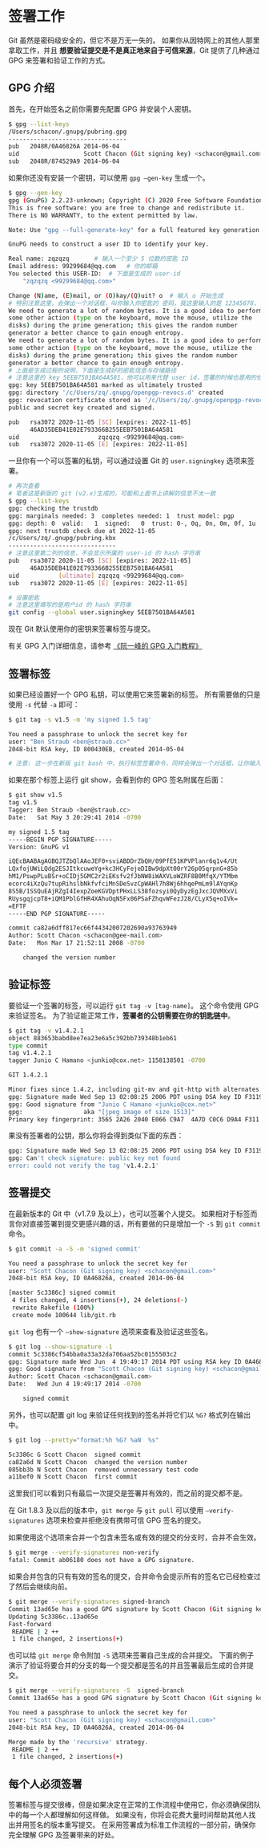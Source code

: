 # 签署工作

Git 虽然是密码级安全的，但它不是万无一失的。 如果你从因特网上的其他人那里拿取工作，并且 **想要验证提交是不是真正地来自于可信来源**，Git 提供了几种通过 GPG 来签署和验证工作的方式。

## GPG 介绍

首先，在开始签名之前你需要先配置 GPG 并安装个人密钥。

```bash
$ gpg --list-keys
/Users/schacon/.gnupg/pubring.gpg
---------------------------------
pub   2048R/0A46826A 2014-06-04
uid                  Scott Chacon (Git signing key) <schacon@gmail.com>
sub   2048R/874529A9 2014-06-04
```

如果你还没有安装一个密钥，可以使用 `gpg –gen-key` 生成一个。

```bash
$ gpg --gen-key
gpg (GnuPG) 2.2.23-unknown; Copyright (C) 2020 Free Software Foundation, Inc.
This is free software: you are free to change and redistribute it.
There is NO WARRANTY, to the extent permitted by law.

Note: Use "gpg --full-generate-key" for a full featured key generation dialog.

GnuPG needs to construct a user ID to identify your key.

Real name: zqzqzq		# 输入一个至少 5 位数的密匙 ID
Email address: 99299684@qq.com   # 你的邮箱
You selected this USER-ID:	# 下面是生成的 user-id
    "zqzqzq <99299684@qq.com>"

Change (N)ame, (E)mail, or (O)kay/(Q)uit? o  # 输入 o 开始生成
# 特别注意这里，会弹出一个对话框，叫你输入你密匙的 密码，我这里输入的是 12345678，会输入两次
We need to generate a lot of random bytes. It is a good idea to perform
some other action (type on the keyboard, move the mouse, utilize the
disks) during the prime generation; this gives the random number
generator a better chance to gain enough entropy.
We need to generate a lot of random bytes. It is a good idea to perform
some other action (type on the keyboard, move the mouse, utilize the
disks) during the prime generation; this gives the random number
generator a better chance to gain enough entropy.
# 上面是生成过程的说明，下面是生成好的密匙信息与存储路径
# 注意这里的 key 5EEB7501BA64A581，他可以用来代替 user id，签署的时候也是用的他
gpg: key 5EEB7501BA64A581 marked as ultimately trusted
gpg: directory '/c/Users/zq/.gnupg/openpgp-revocs.d' created
gpg: revocation certificate stored as '/c/Users/zq/.gnupg/openpgp-revocs.d/46AD35DEB41E02E793366B255EEB7501BA64A581.rev'
public and secret key created and signed.

pub   rsa3072 2020-11-05 [SC] [expires: 2022-11-05]
      46AD35DEB41E02E793366B255EEB7501BA64A581
uid                      zqzqzq <99299684@qq.com>
sub   rsa3072 2020-11-05 [E] [expires: 2022-11-05]

```

一旦你有一个可以签署的私钥，可以通过设置 Git 的 `user.signingkey`  选项来签署。

```bash
# 再次查看
# 笔者这是新版的 git (v2.x)生成的，可能和上面书上讲解的信息不太一致
$ gpg --list-keys
gpg: checking the trustdb
gpg: marginals needed: 3  completes needed: 1  trust model: pgp
gpg: depth: 0  valid:   1  signed:   0  trust: 0-, 0q, 0n, 0m, 0f, 1u
gpg: next trustdb check due at 2022-11-05
/c/Users/zq/.gnupg/pubring.kbx
------------------------------
# 注意这里第二列的信息，不会显示所属的 user-id 的 hash 字符串
pub   rsa3072 2020-11-05 [SC] [expires: 2022-11-05]
      46AD35DEB41E02E793366B255EEB7501BA64A581
uid           [ultimate] zqzqzq <99299684@qq.com>
sub   rsa3072 2020-11-05 [E] [expires: 2022-11-05]

# 设置密匙
# 注意这里填写的是用户id 的 hash 字符串
git config --global user.signingkey 5EEB7501BA64A581
```

现在 Git 默认使用你的密钥来签署标签与提交。

有关 GPG 入门详细信息，请参考 [《阮一峰的 GPG 入门教程》](http://www.ruanyifeng.com/blog/2013/07/gpg.html)

## 签署标签

如果已经设置好一个 GPG 私钥，可以使用它来签署新的标签。 所有需要做的只是使用 `-s` 代替 `-a` 即可：

```bash
$ git tag -s v1.5 -m 'my signed 1.5 tag'

You need a passphrase to unlock the secret key for
user: "Ben Straub <ben@straub.cc>"
2048-bit RSA key, ID 800430EB, created 2014-05-04

# 注意: 这一步在新版 git bash 中，执行标签签署命令，同样会弹出一个对话框，让你输入你的密匙密码
```

如果在那个标签上运行 git show，会看到你的 GPG 签名附属在后面：

```bash
$ git show v1.5
tag v1.5
Tagger: Ben Straub <ben@straub.cc>
Date:   Sat May 3 20:29:41 2014 -0700

my signed 1.5 tag
-----BEGIN PGP SIGNATURE-----
Version: GnuPG v1

iQEcBAABAgAGBQJTZbQlAAoJEF0+sviABDDrZbQH/09PfE51KPVPlanr6q1v4/Ut
LQxfojUWiLQdg2ESJItkcuweYg+kc3HCyFejeDIBw9dpXt00rY26p05qrpnG+85b
hM1/PswpPLuBSr+oCIDj5GMC2r2iEKsfv2fJbNW8iWAXVLoWZRF8B0MfqX/YTMbm
ecorc4iXzQu7tupRihslbNkfvfciMnSDeSvzCpWAHl7h8Wj6hhqePmLm9lAYqnKp
8S5B/1SSQuEAjRZgI4IexpZoeKGVDptPHxLLS38fozsyi0QyDyzEgJxcJQVMXxVi
RUysgqjcpT8+iQM1PblGfHR4XAhuOqN5Fx06PSaFZhqvWFezJ28/CLyX5q+oIVk=
=EFTF
-----END PGP SIGNATURE-----

commit ca82a6dff817ec66f44342007202690a93763949
Author: Scott Chacon <schacon@gee-mail.com>
Date:   Mon Mar 17 21:52:11 2008 -0700

    changed the version number
```

## 验证标签

要验证一个签署的标签，可以运行 `git tag -v [tag-name]`。 这个命令使用 GPG 来验证签名。 为了验证能正常工作，**签署者的公钥需要在你的钥匙链中**。

```bash
$ git tag -v v1.4.2.1
object 883653babd8ee7ea23e6a5c392bb739348b1eb61
type commit
tag v1.4.2.1
tagger Junio C Hamano <junkio@cox.net> 1158138501 -0700

GIT 1.4.2.1

Minor fixes since 1.4.2, including git-mv and git-http with alternates.
gpg: Signature made Wed Sep 13 02:08:25 2006 PDT using DSA key ID F3119B9A
gpg: Good signature from "Junio C Hamano <junkio@cox.net>"
gpg:                 aka "[jpeg image of size 1513]"
Primary key fingerprint: 3565 2A26 2040 E066 C9A7  4A7D C0C6 D9A4 F311 9B9A
```

果没有签署者的公钥，那么你将会得到类似下面的东西：

```bash
gpg: Signature made Wed Sep 13 02:08:25 2006 PDT using DSA key ID F3119B9A
gpg: Can't check signature: public key not found
error: could not verify the tag 'v1.4.2.1'
```

## 签署提交

在最新版本的 Git 中（v1.7.9 及以上），也可以签署个人提交。 如果相对于标签而言你对直接签署到提交更感兴趣的话，所有要做的只是增加一个 `-S` 到 `git commit` 命令。

```bash
$ git commit -a -S -m 'signed commit'

You need a passphrase to unlock the secret key for
user: "Scott Chacon (Git signing key) <schacon@gmail.com>"
2048-bit RSA key, ID 0A46826A, created 2014-06-04

[master 5c3386c] signed commit
 4 files changed, 4 insertions(+), 24 deletions(-)
 rewrite Rakefile (100%)
 create mode 100644 lib/git.rb
```

`git log` 也有一个 `–show-signature` 选项来查看及验证这些签名。

```bash
$ git log --show-signature -1
commit 5c3386cf54bba0a33a32da706aa52bc0155503c2
gpg: Signature made Wed Jun  4 19:49:17 2014 PDT using RSA key ID 0A46826A
gpg: Good signature from "Scott Chacon (Git signing key) <schacon@gmail.com>"
Author: Scott Chacon <schacon@gmail.com>
Date:   Wed Jun 4 19:49:17 2014 -0700

    signed commit
```

另外，也可以配置 git log 来验证任何找到的签名并将它们以 `%G?` 格式列在输出中。

```bash
$ git log --pretty="format:%h %G? %aN  %s"

5c3386c G Scott Chacon  signed commit
ca82a6d N Scott Chacon  changed the version number
085bb3b N Scott Chacon  removed unnecessary test code
a11bef0 N Scott Chacon  first commit
```

这里我们可以看到只有最后一次提交是签署并有效的，而之前的提交都不是。

在 Git 1.8.3 及以后的版本中，`git merge`  与 `git pull`  可以使用  `–verify-signatures`  选项来检查并拒绝没有携带可信 GPG 签名的提交。

如果使用这个选项来合并一个包含未签名或有效的提交的分支时，合并不会生效。

```bash
$ git merge --verify-signatures non-verify
fatal: Commit ab06180 does not have a GPG signature.
```

如果合并包含的只有有效的签名的提交，合并命令会提示所有的签名它已经检查过了然后会继续向前。

```bash
$ git merge --verify-signatures signed-branch
Commit 13ad65e has a good GPG signature by Scott Chacon (Git signing key) <schacon@gmail.com>
Updating 5c3386c..13ad65e
Fast-forward
 README | 2 ++
 1 file changed, 2 insertions(+)
```

也可以给 `git merge` 命令附加 `-S`  选项来签署自己生成的合并提交。 下面的例子演示了验证将要合并的分支的每一个提交都是签名的并且签署最后生成的合并提交。

```bash
$ git merge --verify-signatures -S  signed-branch
Commit 13ad65e has a good GPG signature by Scott Chacon (Git signing key) <schacon@gmail.com>

You need a passphrase to unlock the secret key for
user: "Scott Chacon (Git signing key) <schacon@gmail.com>"
2048-bit RSA key, ID 0A46826A, created 2014-06-04

Merge made by the 'recursive' strategy.
 README | 2 ++
 1 file changed, 2 insertions(+)
```

## 每个人必须签署 

签署标签与提交很棒，但是如果决定在正常的工作流程中使用它，你必须确保团队中的每一个人都理解如何这样做。 如果没有，你将会花费大量时间帮助其他人找出并用签名的版本重写提交。 在采用签署成为标准工作流程的一部分前，确保你完全理解 GPG 及签署带来的好处。